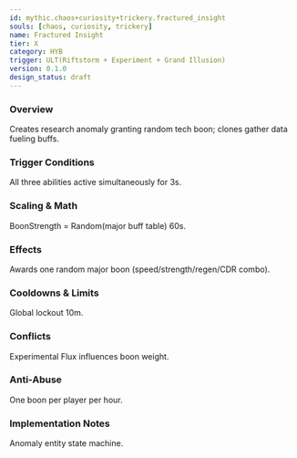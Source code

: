 ```yaml
---
id: mythic.chaos+curiosity+trickery.fractured_insight
souls: [chaos, curiosity, trickery]
name: Fractured Insight
tier: X
category: HYB
trigger: ULT(Riftstorm + Experiment + Grand Illusion)
version: 0.1.0
design_status: draft
---
```

### Overview
Creates research anomaly granting random tech boon; clones gather data fueling buffs.
### Trigger Conditions
All three abilities active simultaneously for 3s.
### Scaling & Math
BoonStrength = Random(major buff table) 60s.
### Effects
Awards one random major boon (speed/strength/regen/CDR combo).
### Cooldowns & Limits
Global lockout 10m.
### Conflicts
Experimental Flux influences boon weight.
### Anti-Abuse
One boon per player per hour.
### Implementation Notes
Anomaly entity state machine.
